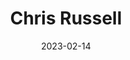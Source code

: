 ---
title: "Chris Russell"
jobtitle: ""
description: "HOA Board, NGLA Rep, ARC & Safety Sponsor"
thumbnail: "/assets/images/team/chris-russell.webp"
links:
  - icon: "fab fa-facebook"
    label: "Facebook"
    url: "https://www.facebook.com/Gnorizo/"
  - icon: "fas fa-house"
    label: "Nextdoor"
    url: "https://nextdoor.com/profile/01sbqPb7GJdWMxLPn/"
  - icon: "fab fa-linkedin"
    label: "LinkedIn"
    url: "https://www.linkedin.com/in/gnorizo"
  - icon: "fab fa-github"
    label: "Github"
    url: "https://github.com/Gnorizo"
weight: "Russell Chris"
date: 2023-02-14
---